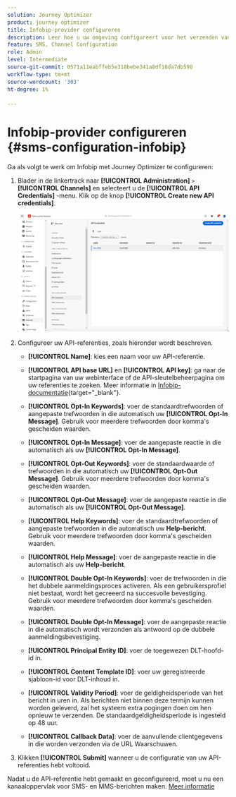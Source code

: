 ```yaml
---
solution: Journey Optimizer
product: journey optimizer
title: Infobip-provider configureren
description: Leer hoe u uw omgeving configureert voor het verzenden van tekstberichten en MMS met Journey Optimizer met Infobip
feature: SMS, Channel Configuration
role: Admin
level: Intermediate
source-git-commit: 0571a11eabffeb5e318bebe341a8df18da7db598
workflow-type: tm+mt
source-wordcount: '303'
ht-degree: 1%

---
```


# Infobip-provider configureren {#sms-configuration-infobip}

Ga als volgt te werk om Infobip met Journey Optimizer te configureren:

1. Blader in de linkertrack naar **[!UICONTROL Administration]** `>` **[!UICONTROL Channels]** en selecteert u de **[!UICONTROL API Credentials]** -menu. Klik op de knop **[!UICONTROL Create new API credentials]**.

   ![](assets/sms_6.png)

1. Configureer uw API-referenties, zoals hieronder wordt beschreven.

   * **[!UICONTROL Name]**: kies een naam voor uw API-referentie.

   * **[!UICONTROL API base URL]** en **[!UICONTROL API key]**: ga naar de startpagina van uw webinterface of de API-sleutelbeheerpagina om uw referenties te zoeken. Meer informatie in [Infobip-documentatie](https://www.infobip.com/docs/api){target="_blank"}.

   * **[!UICONTROL Opt-In Keywords]**: voer de standaardtrefwoorden of aangepaste trefwoorden in die automatisch uw **[!UICONTROL Opt-In Message]**. Gebruik voor meerdere trefwoorden door komma&#39;s gescheiden waarden.

   * **[!UICONTROL Opt-In Message]**: voer de aangepaste reactie in die automatisch als uw **[!UICONTROL Opt-In Message]**.

   * **[!UICONTROL Opt-Out Keywords]**: voer de standaardwaarde of trefwoorden in die automatisch uw **[!UICONTROL Opt-Out Message]**. Gebruik voor meerdere trefwoorden door komma&#39;s gescheiden waarden.

   * **[!UICONTROL Opt-Out Message]**: voer de aangepaste reactie in die automatisch als uw **[!UICONTROL Opt-Out Message]**.

   * **[!UICONTROL Help Keywords]**: voer de standaardtrefwoorden of aangepaste trefwoorden in die automatisch uw **Help-bericht**. Gebruik voor meerdere trefwoorden door komma&#39;s gescheiden waarden.

   * **[!UICONTROL Help Message]**: voer de aangepaste reactie in die automatisch als uw **Help-bericht**.

   * **[!UICONTROL Double Opt-In Keywords]**: voer de trefwoorden in die het dubbele aanmeldingsproces activeren. Als een gebruikersprofiel niet bestaat, wordt het gecreeerd na succesvolle bevestiging. Gebruik voor meerdere trefwoorden door komma&#39;s gescheiden waarden.

   * **[!UICONTROL Double Opt-In Message]**: voer de aangepaste reactie in die automatisch wordt verzonden als antwoord op de dubbele aanmeldingsbevestiging.

   * **[!UICONTROL Principal Entity ID]**: voer de toegewezen DLT-hoofd-id in.

   * **[!UICONTROL Content Template ID]**: voer uw geregistreerde sjabloon-id voor DLT-inhoud in.

   * **[!UICONTROL Validity Period]**: voer de geldigheidsperiode van het bericht in uren in. Als berichten niet binnen deze termijn kunnen worden geleverd, zal het systeem extra pogingen doen om hen opnieuw te verzenden. De standaardgeldigheidsperiode is ingesteld op 48 uur.

   * **[!UICONTROL Callback Data]**: voer de aanvullende clientgegevens in die worden verzonden via de URL Waarschuwen.

1. Klikken **[!UICONTROL Submit]** wanneer u de configuratie van uw API-referenties hebt voltooid.

Nadat u de API-referentie hebt gemaakt en geconfigureerd, moet u nu een kanaaloppervlak voor SMS- en MMS-berichten maken. [Meer informatie](sms-configuration-surface.md)
